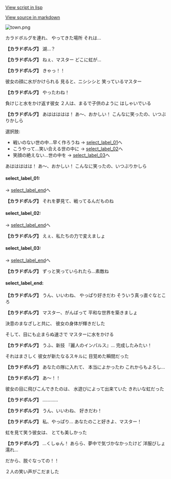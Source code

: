 [View script in lisp](../scripts/10261103.txt)

[View source in markdown](10261103.md)

![town.png](../images/backgrounds/town.png)

カラドボルグを連れ、
やってきた場所
それは…

**【カラドボルグ】**
湖…？

**【カラドボルグ】**
ねぇ、マスター
どこに虹が…

**【カラドボルグ】**
きゃっ！！

彼女の顔に水がかけられる
見ると、ニシシシと
笑っているマスター

**【カラドボルグ】**
やったわね！

負けじと水をかけ返す彼女
２人は、まるで子供のように
はしゃいでいる

**【カラドボルグ】**
あははははは！
あ～、おかしい！
こんなに笑ったの、いつぶりかしら

選択肢:
- 戦いのない世の中…早く作ろうね → [select_label_01](#select_label_01)へ
- こうやって…笑い合える世の中に → [select_label_02](#select_label_02)へ
- 笑顔の絶えない…世の中を → [select_label_03](#select_label_03)へ

あははははは！
あ～、おかしい！
こんなに笑ったの、いつぶりかしら

#### select_label_01:
 → [select_label_end](#select_label_end)へ

**【カラドボルグ】**
それを夢見て、戦ってるんだものね

#### select_label_02:
 → [select_label_end](#select_label_end)へ

**【カラドボルグ】**
えぇ、私たちの力で変えましょ

#### select_label_03:
 → [select_label_end](#select_label_end)へ

**【カラドボルグ】**
ずっと笑っていられたら…素敵ね

#### select_label_end:

**【カラドボルグ】**
うん、いいわね、
やっぱり好きだわ
そういう真っ直ぐなところ

**【カラドボルグ】**
マスター、がんばって
平和な世界を築きましょ

決意のまなざしと共に、
彼女の身体が輝きだした

そして、目にも止まらぬ速さで
マスターに水をかける

**【カラドボルグ】**
うふ、新技
『麗人のインパルス』…
完成したみたい！

それはまさしく
彼女が新たなるスキルに
目覚めた瞬間だった

**【カラドボルグ】**
あなたの隊に入れて、
本当によかったわ
これからもよろし…

**【カラドボルグ】**
あ～！！

彼女の目に飛びこんできたのは、
水遊びによって出来ていた
きれいな虹だった

**【カラドボルグ】**
…………

**【カラドボルグ】**
うん、いいわね、
好きだわ！

**【カラドボルグ】**
私、やっぱり…
あなたのこと好きよ、マスター！

虹を見て笑う彼女は、
とても美しかった

**【カラドボルグ】**
…くしゅん！
あらら、夢中で気づかなかったけど
洋服びしょ濡れ…

だから、脱ぐなっての！！

２人の笑い声がこだました
